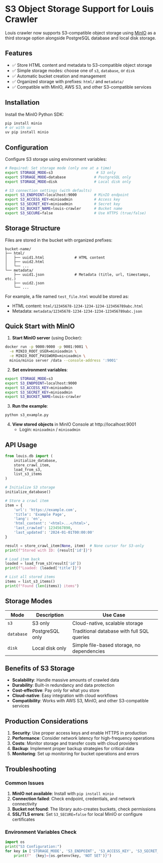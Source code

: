 # S3 Object Storage Support for Louis Crawler

Louis crawler now supports S3-compatible object storage using [MinIO](https://github.com/minio/minio-py) as a third storage option alongside PostgreSQL database and local disk storage.

## Features

- ✅ Store HTML content and metadata to S3-compatible object storage
- ✅ Simple storage modes: choose one of `s3`, `database`, or `disk`
- ✅ Automatic bucket creation and management
- ✅ Organized storage with prefixes: `html/` and `metadata/`
- ✅ Compatible with MinIO, AWS S3, and other S3-compatible services

## Installation

Install the MinIO Python SDK:

```bash
pip install minio
# or with uv
uv pip install minio
```

## Configuration

Configure S3 storage using environment variables:

```bash
# Required: Set storage mode (only one at a time)
export STORAGE_MODE=s3                    # S3 only
export STORAGE_MODE=database             # PostgreSQL only
export STORAGE_MODE=disk                 # Local disk only

# S3 connection settings (with defaults)
export S3_ENDPOINT=localhost:9000        # MinIO endpoint
export S3_ACCESS_KEY=minioadmin          # Access key
export S3_SECRET_KEY=minioadmin          # Secret key
export S3_BUCKET_NAME=louis-crawler      # Bucket name
export S3_SECURE=false                   # Use HTTPS (true/false)
```

## Storage Structure

Files are stored in the bucket with organized prefixes:

```
bucket-name/
├── html/
│   ├── uuid1.html              # HTML content
│   ├── uuid2.html
│   └── ...
└── metadata/
    ├── uuid1.json              # Metadata (title, url, timestamps, etc.)
    ├── uuid2.json
    └── ...
```

For example, a file named `test_file.html` would be stored as:
- HTML content: `html/12345678-1234-1234-1234-123456789abc.html`
- Metadata: `metadata/12345678-1234-1234-1234-123456789abc.json`

## Quick Start with MinIO

1. **Start MinIO server** (using Docker):
```bash
docker run -p 9000:9000 -p 9001:9001 \
  -e MINIO_ROOT_USER=minioadmin \
  -e MINIO_ROOT_PASSWORD=minioadmin \
  minio/minio server /data --console-address ':9001'
```

2. **Set environment variables**:
```bash
export STORAGE_MODE=s3
export S3_ENDPOINT=localhost:9000
export S3_ACCESS_KEY=minioadmin
export S3_SECRET_KEY=minioadmin
export S3_BUCKET_NAME=louis-crawler
```

3. **Run the example**:
```bash
python s3_example.py
```

4. **View stored objects** in MinIO Console at http://localhost:9001
   - Login: `minioadmin` / `minioadmin`

## API Usage

```python
from louis.db import (
    initialize_database,
    store_crawl_item,
    load_from_s3,
    list_s3_items
)

# Initialize S3 storage
initialize_database()

# Store a crawl item
item = {
    'url': 'https://example.com',
    'title': 'Example Page',
    'lang': 'en',
    'html_content': '<html>...</html>',
    'last_crawled': 1234567890,
    'last_updated': '2024-01-01T00:00:00'
}

result = store_crawl_item(None, item)  # None cursor for S3-only
print(f"Stored with ID: {result['id']}")

# Load item back
loaded = load_from_s3(result['id'])
print(f"Loaded: {loaded['title']}")

# List all stored items
items = list_s3_items()
print(f"Found {len(items)} items")
```

## Storage Modes

| Mode | Description | Use Case |
|------|-------------|----------|
| `s3` | S3 only | Cloud-native, scalable storage |
| `database` | PostgreSQL only | Traditional database with full SQL queries |
| `disk` | Local disk only | Simple file-based storage, no dependencies |

## Benefits of S3 Storage

- **Scalability**: Handle massive amounts of crawled data
- **Durability**: Built-in redundancy and data protection
- **Cost-effective**: Pay only for what you store
- **Cloud-native**: Easy integration with cloud workflows
- **Compatibility**: Works with AWS S3, MinIO, and other S3-compatible services

## Production Considerations

1. **Security**: Use proper access keys and enable HTTPS in production
2. **Performance**: Consider network latency for high-frequency operations
3. **Costs**: Monitor storage and transfer costs with cloud providers
4. **Backup**: Implement proper backup strategies for critical data
5. **Monitoring**: Set up monitoring for bucket operations and errors

## Troubleshooting

### Common Issues

1. **MinIO not available**: Install with `pip install minio`
2. **Connection failed**: Check endpoint, credentials, and network connectivity
3. **Bucket not found**: The library auto-creates buckets, check permissions
4. **SSL/TLS errors**: Set `S3_SECURE=false` for local MinIO or configure certificates

### Environment Variables Check

```python
import os
print("S3 Configuration:")
for key in ['STORAGE_MODE', 'S3_ENDPOINT', 'S3_ACCESS_KEY', 'S3_SECRET_KEY', 'S3_BUCKET_NAME', 'S3_SECURE']:
    print(f"  {key}={os.getenv(key, 'NOT SET')}")
``` 